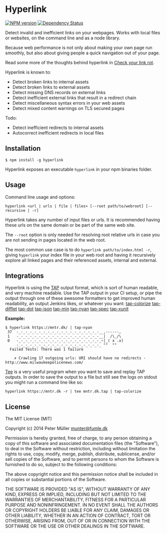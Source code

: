 Hyperlink
=========
[![NPM version](https://badge.fury.io/js/hyperlink.svg)](http://badge.fury.io/js/hyperlink)
[![Dependency Status](https://david-dm.org/Munter/hyperlink.svg)](https://david-dm.org/Munter/hyperlink)

Detect invalid and inefficient links on your webpages. Works with local files or websites, on the command line and as a node library.

Because web performance is not only about making your own page run smoothly, but also about giving people a quick navigation out of your page.

Read some more of the thoughts behind hyperlink in [Check your link rot](https://mntr.dk/2015/check-your-link-rot/).

Hyperlink is known to:
- Detect broken links to internal assets
- Detect broken links to external assets
- Detect missing DNS records on external links
- Detect inefficient external links that result in a redirect chain
- Detect miscellaneous syntax errors in your web assets
- Detect mixed content warnings on TLS secured pages

Todo:
- Detect inefficient redirects to internal assets
- Autocorrect inefficient redirects in local files


Installation
------------

```
$ npm install -g hyperlink
```

Hyperlink exposes an executable `hyperlink` in your npm binaries folder.


Usage
-----

Command line usage and options:

`hyperlink <url | urls | file | files> [--root path/to/webroot] [--recursive | -r]`

Hyperlink takes any number of input files or urls. It is recommended having these urls on the same domain or be part of the same web site.

The `--root` option is only needed for resolving root relative urls in case you are not sending in pages located in the web root.

The most common use case is to do `hyperlink path/to/index.html -r`, giving `hyperlink` your index file in your web root and having it recursively explore all linked pages and their referenced assets, internal and external.


Integrations
------------

Hyperlink is using the [TAP](https://testanything.org/) output format, which is sort of human readable, and very machine readable. Use the TAP output in your CI setup, or pipe the output through one of these awesome formatters to get improved human readability, an output Jenkins likes, or whatever you want: [tap-colorize](https://www.npmjs.com/package/tap-colorize) [tap-difflet](https://www.npmjs.com/package/tap-difflet) [tap-dot](https://www.npmjs.com/package/tap-dot) [tap-json](https://www.npmjs.com/package/tap-json) [tap-min](https://www.npmjs.com/package/tap-min) [tap-nyan](https://www.npmjs.com/package/tap-nyan) [tap-spec](https://www.npmjs.com/package/tap-spec) [tap-xunit](https://www.npmjs.com/package/tap-xunit)

**Example:**

```
$ hyperlink https://mntr.dk/ | tap-nyan
 37  -_-_-_-_-_-_-_-_-_-_-_-_-_-_-_-_-_-_-__,------,
 1   -_-_-_-_-_-_-_-_-_-_-_-_-_-_-_-_-_-_-__|  /\_/\
 0   -_-_-_-_-_-_-_-_-_-_-_-_-_-_-_-_-_-_-_~|_( x .x)
     -_-_-_-_-_-_-_-_-_-_-_-_-_-_-_-_-_-_-_ ""  ""
  Failed Tests: There was 1 failure

    ✗ Crawling 17 outgoing urls: URI should have no redirects - http://www.milwaukeepolicenews.com/

```

[Tee](http://en.wikipedia.org/wiki/Tee_%28command%29) is a very useful program when you want to save and replay TAP outputs. In order to save the output to a file but still see the logs on stdout you might run a command line like so:

```
hyperlink https://mntr.dk -r | tee mntr.dk.tap | tap-colorize
```


License
-------

The MIT License (MIT)

Copyright (c) 2014 Peter Müller <munter@fumle.dk>

Permission is hereby granted, free of charge, to any person obtaining a copy
of this software and associated documentation files (the "Software"), to deal
in the Software without restriction, including without limitation the rights
to use, copy, modify, merge, publish, distribute, sublicense, and/or sell
copies of the Software, and to permit persons to whom the Software is
furnished to do so, subject to the following conditions:

The above copyright notice and this permission notice shall be included in
all copies or substantial portions of the Software.

THE SOFTWARE IS PROVIDED "AS IS", WITHOUT WARRANTY OF ANY KIND, EXPRESS OR
IMPLIED, INCLUDING BUT NOT LIMITED TO THE WARRANTIES OF MERCHANTABILITY,
FITNESS FOR A PARTICULAR PURPOSE AND NONINFRINGEMENT. IN NO EVENT SHALL THE
AUTHORS OR COPYRIGHT HOLDERS BE LIABLE FOR ANY CLAIM, DAMAGES OR OTHER
LIABILITY, WHETHER IN AN ACTION OF CONTRACT, TORT OR OTHERWISE, ARISING FROM,
OUT OF OR IN CONNECTION WITH THE SOFTWARE OR THE USE OR OTHER DEALINGS IN
THE SOFTWARE.
